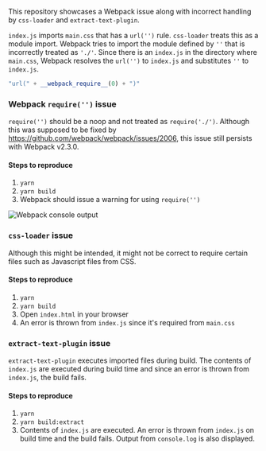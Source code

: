 This repository showcases a Webpack issue along with incorrect handling by `css-loader` and `extract-text-plugin`.

`index.js` imports `main.css` that has a `url('')` rule. `css-loader` treats this as a module import. Webpack tries to import the module defined by `''` that is incorrectly treated as `'./'`. Since there is an `index.js` in the directory where `main.css`, Webpack resolves the `url('')` to `index.js` and substitutes `''` to `index.js`.

```js
"url(" + __webpack_require__(0) + ")"
```

### Webpack `require('')` issue

`require('')` should be a noop and not treated as `require('./')`. Although this was supposed to be fixed by https://github.com/webpack/webpack/issues/2006, this issue still persists with Webpack v2.3.0.

#### Steps to reproduce

1. `yarn`
2. `yarn build`
3. Webpack should issue a warning for using `require('')`

![Webpack console output](https://cloud.githubusercontent.com/assets/729230/24204564/2aa6353e-0f19-11e7-9046-7481a1419b0b.png)

### `css-loader` issue

Although this might be intended, it might not be correct to require certain files such as Javascript files from CSS.

#### Steps to reproduce

1. `yarn`
2. `yarn build`
3. Open `index.html` in your browser
4. An error is thrown from `index.js` since it's required from `main.css`

### `extract-text-plugin` issue

`extract-text-plugin` executes imported files during build. The contents of `index.js` are executed during build time and since an error is thrown from `index.js`, the build fails.

#### Steps to reproduce

1. `yarn`
2. `yarn build:extract`
3. Contents of `index.js` are executed. An error is thrown from `index.js` on build time and the build fails. Output from `console.log` is also displayed.
